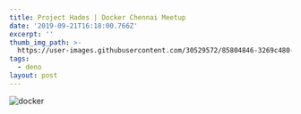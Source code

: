 ```yaml
---
title: Project Hades | Docker Chennai Meetup
date: '2019-09-21T16:18:00.766Z'
excerpt: ''
thumb_img_path: >-
  https://user-images.githubusercontent.com/30529572/85804846-3269c480-b73a-11ea-82ef-0d18b7a9c7c3.png
tags:
  - deno
layout: post
---
```


![docker](https://user-images.githubusercontent.com/30529572/85804852-35fd4b80-b73a-11ea-99b1-29c71fffa632.png)

